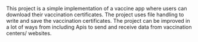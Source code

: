 This project is a simple implementation of a vaccine app where users can download their vaccination certificates. The project uses file handling to write and save the vaccination certificates. The project can be improved in a lot of ways from including Apis to send and receive data from vaccination centers/ websites.